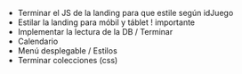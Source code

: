 - Terminar el JS de la landing para que estile según idJuego
- Estilar la landing para móbil y táblet ! importante
- Implementar la lectura de la DB / Terminar
- Calendario
- Menú desplegable / Estilos
- Terminar colecciones (css) 
